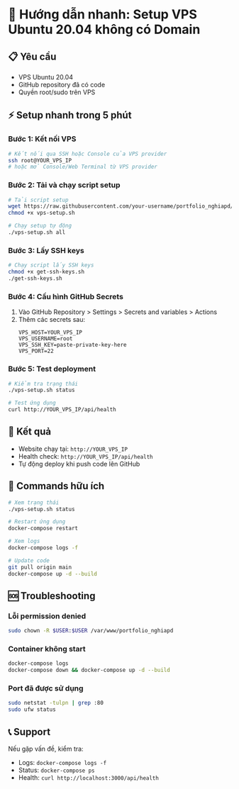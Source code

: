 # 🚀 Hướng dẫn nhanh: Setup VPS Ubuntu 20.04 không có Domain

## 📋 Yêu cầu
- VPS Ubuntu 20.04
- GitHub repository đã có code
- Quyền root/sudo trên VPS

## ⚡ Setup nhanh trong 5 phút

### Bước 1: Kết nối VPS
```bash
# Kết nối qua SSH hoặc Console của VPS provider
ssh root@YOUR_VPS_IP
# hoặc mở Console/Web Terminal từ VPS provider
```

### Bước 2: Tải và chạy script setup
```bash
# Tải script setup
wget https://raw.githubusercontent.com/your-username/portfolio_nghiapd/main/vps-setup.sh
chmod +x vps-setup.sh

# Chạy setup tự động
./vps-setup.sh all
```

### Bước 3: Lấy SSH keys
```bash
# Chạy script lấy SSH keys
chmod +x get-ssh-keys.sh
./get-ssh-keys.sh
```

### Bước 4: Cấu hình GitHub Secrets
1. Vào GitHub Repository > Settings > Secrets and variables > Actions
2. Thêm các secrets sau:
   ```
   VPS_HOST=YOUR_VPS_IP
   VPS_USERNAME=root
   VPS_SSH_KEY=paste-private-key-here
   VPS_PORT=22
   ```

### Bước 5: Test deployment
```bash
# Kiểm tra trạng thái
./vps-setup.sh status

# Test ứng dụng
curl http://YOUR_VPS_IP/api/health
```

## 🎯 Kết quả
- Website chạy tại: `http://YOUR_VPS_IP`
- Health check: `http://YOUR_VPS_IP/api/health`
- Tự động deploy khi push code lên GitHub

## 🔧 Commands hữu ích

```bash
# Xem trạng thái
./vps-setup.sh status

# Restart ứng dụng
docker-compose restart

# Xem logs
docker-compose logs -f

# Update code
git pull origin main
docker-compose up -d --build
```

## 🆘 Troubleshooting

### Lỗi permission denied
```bash
sudo chown -R $USER:$USER /var/www/portfolio_nghiapd
```

### Container không start
```bash
docker-compose logs
docker-compose down && docker-compose up -d --build
```

### Port đã được sử dụng
```bash
sudo netstat -tulpn | grep :80
sudo ufw status
```

## 📞 Support
Nếu gặp vấn đề, kiểm tra:
- Logs: `docker-compose logs -f`
- Status: `docker-compose ps`
- Health: `curl http://localhost:3000/api/health`
